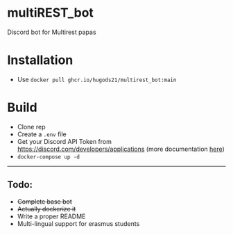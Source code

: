 # multiREST_bot
Discord bot for Multirest papas

# Installation
 - Use `docker pull ghcr.io/hugods21/multirest_bot:main`

# Build
 -  Clone rep
 -  Create a `.env` file
 -  Get your Discord API Token from https://discord.com/developers/applications (more documentation [here](https://discord.com/developers/docs/topics/oauth2))
 -  `docker-compose up -d`

___

## Todo:
 - ~~Complete base bot~~
 - ~~Actually dockerize it~~
 - Write a proper README
 - Multi-lingual support for erasmus students

